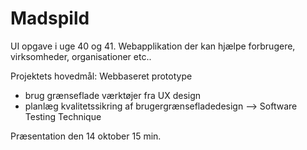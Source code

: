 # Madspild
UI opgave i uge 40 og 41. Webapplikation der kan hjælpe forbrugere, virksomheder, organisationer etc.. 


Projektets hovedmål:
Webbaseret prototype
- brug grænseflade værktøjer fra UX design
- planlæg kvalitetssikring af brugergrænsefladedesign --> Software Testing Technique

Præsentation den 14 oktober  15 min.
